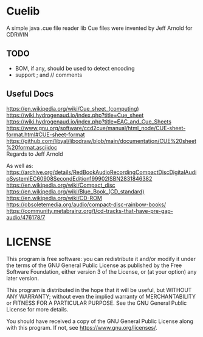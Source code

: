 # Cuelib
A simple java .cue file reader lib
Cue files were invented by Jeff Arnold for CDRWIN

## TODO
* BOM, if any, should be used to detect encoding
* support ; and // comments

## Useful Docs
https://en.wikipedia.org/wiki/Cue_sheet_(computing)  
https://wiki.hydrogenaud.io/index.php?title=Cue_sheet  
https://wiki.hydrogenaud.io/index.php?title=EAC_and_Cue_Sheets  
https://www.gnu.org/software/ccd2cue/manual/html_node/CUE-sheet-format.html#CUE-sheet-format  
https://github.com/libyal/libodraw/blob/main/documentation/CUE%20sheet%20format.asciidoc  
Regards to Jeff Arnold

As well as:  
https://archive.org/details/RedBookAudioRecordingCompactDiscDigitalAudioSystemIEC60908SecondEdition199902ISBN2831846382  
https://en.wikipedia.org/wiki/Compact_disc  
https://en.wikipedia.org/wiki/Blue_Book_(CD_standard)
https://en.wikipedia.org/wiki/CD-ROM  
https://obsoletemedia.org/audio/compact-disc-rainbow-books/  
https://community.metabrainz.org/t/cd-tracks-that-have-pre-gap-audio/476178/7

# LICENSE
This program is free software: you can redistribute it and/or modify it under the terms of the GNU General Public License as published by the Free Software Foundation, either version 3 of the License, or (at your option) any later version.

This program is distributed in the hope that it will be useful, but WITHOUT ANY WARRANTY; without even the implied warranty of MERCHANTABILITY or FITNESS FOR A PARTICULAR PURPOSE. See the GNU General Public License for more details.

You should have received a copy of the GNU General Public License along with this program. If not, see <https://www.gnu.org/licenses/>.
